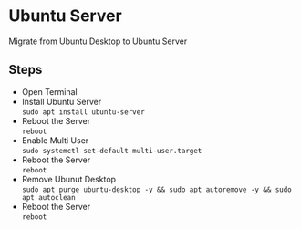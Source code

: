 # Ubuntu Server

Migrate from Ubuntu Desktop to Ubuntu Server

## Steps

* Open Terminal
* Install Ubuntu Server  
  `sudo apt install ubuntu-server`
* Reboot the Server  
  `reboot`
* Enable Multi User  
  `sudo systemctl set-default multi-user.target`
* Reboot the Server  
  `reboot`
* Remove Ubunut Desktop  
  `sudo apt purge ubuntu-desktop -y && sudo apt autoremove -y && sudo apt autoclean`
* Reboot the Server  
  `reboot`
